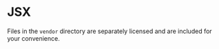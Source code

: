 # JSX

Files in the `vendor` directory are separately licensed and are included for your convenience.

